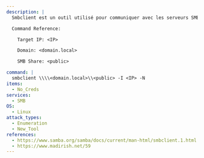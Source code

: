 ```yaml
---
description: |
  Smbclient est un outil utilisé pour communiquer avec les serveurs SMB. La commande suivante permet de se connecter à un partage SMB `<public>` en utilisant un login anonyme.

  Command Reference:

  	Target IP: <IP>

  	Domain: <domain.local>

  	SMB Share: <public>

command: |
  smbclient \\\\<domain.local>\\<public> -I <IP> -N
items:
  - No_Creds
services:
  - SMB
OS:
  - Linux
attack_types:
  - Enumeration
  - New_Tool
references:
  - https://www.samba.org/samba/docs/current/man-html/smbclient.1.html
  - https://www.madirish.net/59
---
```

